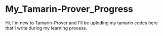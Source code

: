 # My_Tamarin-Prover_Progress


Hi, I'm new to Tamarin-Prover and I'll be uploding my tamarin codes here that I write during my learning process. 


